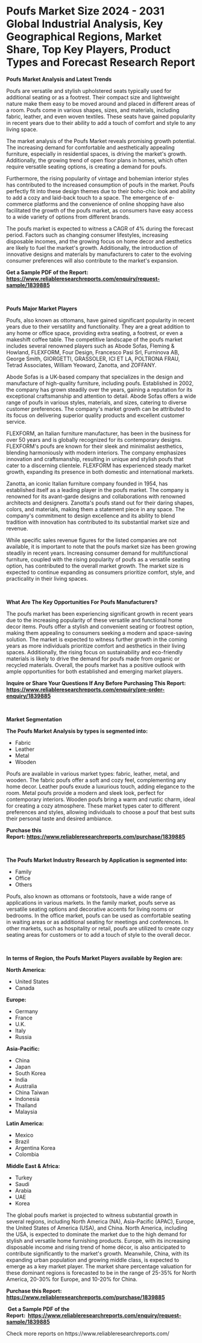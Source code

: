 <p><h1>Poufs Market Size 2024 - 2031 Global Industrial Analysis, Key Geographical Regions, Market Share, Top Key Players, Product Types and Forecast Research Report</h1></p><p><strong>Poufs Market Analysis and Latest Trends</strong></p>
<p><p>Poufs are versatile and stylish upholstered seats typically used for additional seating or as a footrest. Their compact size and lightweight nature make them easy to be moved around and placed in different areas of a room. Poufs come in various shapes, sizes, and materials, including fabric, leather, and even woven textiles. These seats have gained popularity in recent years due to their ability to add a touch of comfort and style to any living space.</p><p>The market analysis of the Poufs Market reveals promising growth potential. The increasing demand for comfortable and aesthetically appealing furniture, especially in residential spaces, is driving the market's growth. Additionally, the growing trend of open floor plans in homes, which often require versatile seating options, is creating a demand for poufs.</p><p>Furthermore, the rising popularity of vintage and bohemian interior styles has contributed to the increased consumption of poufs in the market. Poufs perfectly fit into these design themes due to their boho-chic look and ability to add a cozy and laid-back touch to a space. The emergence of e-commerce platforms and the convenience of online shopping have also facilitated the growth of the poufs market, as consumers have easy access to a wide variety of options from different brands.</p><p>The poufs market is expected to witness a CAGR of 4% during the forecast period. Factors such as changing consumer lifestyles, increasing disposable incomes, and the growing focus on home decor and aesthetics are likely to fuel the market's growth. Additionally, the introduction of innovative designs and materials by manufacturers to cater to the evolving consumer preferences will also contribute to the market's expansion.</p></p>
<p><strong>Get a Sample PDF of the Report:&nbsp; <a href="https://www.reliableresearchreports.com/enquiry/request-sample/1839885">https://www.reliableresearchreports.com/enquiry/request-sample/1839885</a></strong></p>
<p>&nbsp;</p>
<p><strong>Poufs Major Market Players</strong></p>
<p><p>Poufs, also known as ottomans, have gained significant popularity in recent years due to their versatility and functionality. They are a great addition to any home or office space, providing extra seating, a footrest, or even a makeshift coffee table. The competitive landscape of the poufs market includes several renowned players such as Abode Sofas, Fleming & Howland, FLEXFORM, Four Design, Francesco Pasi Srl, Furninova AB, George Smith, GIORGETTI, GRASSOLER, ICI ET LA, POLTRONA FRAU, Tetrad Associates, William Yeoward, Zanotta, and ZOFFANY.</p><p>Abode Sofas is a UK-based company that specializes in the design and manufacture of high-quality furniture, including poufs. Established in 2002, the company has grown steadily over the years, gaining a reputation for its exceptional craftsmanship and attention to detail. Abode Sofas offers a wide range of poufs in various styles, materials, and sizes, catering to diverse customer preferences. The company's market growth can be attributed to its focus on delivering superior quality products and excellent customer service.</p><p>FLEXFORM, an Italian furniture manufacturer, has been in the business for over 50 years and is globally recognized for its contemporary designs. FLEXFORM's poufs are known for their sleek and minimalist aesthetics, blending harmoniously with modern interiors. The company emphasizes innovation and craftsmanship, resulting in unique and stylish poufs that cater to a discerning clientele. FLEXFORM has experienced steady market growth, expanding its presence in both domestic and international markets.</p><p>Zanotta, an iconic Italian furniture company founded in 1954, has established itself as a leading player in the poufs market. The company is renowned for its avant-garde designs and collaborations with renowned architects and designers. Zanotta's poufs stand out for their daring shapes, colors, and materials, making them a statement piece in any space. The company's commitment to design excellence and its ability to blend tradition with innovation has contributed to its substantial market size and revenue.</p><p>While specific sales revenue figures for the listed companies are not available, it is important to note that the poufs market size has been growing steadily in recent years. Increasing consumer demand for multifunctional furniture, coupled with the rising popularity of poufs as a versatile seating option, has contributed to the overall market growth. The market size is expected to continue expanding as consumers prioritize comfort, style, and practicality in their living spaces.</p></p>
<p>&nbsp;</p>
<p><strong>What Are The Key Opportunities For Poufs Manufacturers?</strong></p>
<p><p>The poufs market has been experiencing significant growth in recent years due to the increasing popularity of these versatile and functional home decor items. Poufs offer a stylish and convenient seating or footrest option, making them appealing to consumers seeking a modern and space-saving solution. The market is expected to witness further growth in the coming years as more individuals prioritize comfort and aesthetics in their living spaces. Additionally, the rising focus on sustainability and eco-friendly materials is likely to drive the demand for poufs made from organic or recycled materials. Overall, the poufs market has a positive outlook with ample opportunities for both established and emerging market players.</p></p>
<p><strong>Inquire or Share Your Questions If Any Before Purchasing This Report: <a href="https://www.reliableresearchreports.com/enquiry/pre-order-enquiry/1839885">https://www.reliableresearchreports.com/enquiry/pre-order-enquiry/1839885</a></strong></p>
<p>&nbsp;</p>
<p><strong>Market Segmentation</strong></p>
<p><strong>The Poufs Market Analysis by types is segmented into:</strong></p>
<p><ul><li>Fabric</li><li>Leather</li><li>Metal</li><li>Wooden</li></ul></p>
<p><p>Poufs are available in various market types: fabric, leather, metal, and wooden. The fabric poufs offer a soft and cozy feel, complementing any home decor. Leather poufs exude a luxurious touch, adding elegance to the room. Metal poufs provide a modern and sleek look, perfect for contemporary interiors. Wooden poufs bring a warm and rustic charm, ideal for creating a cozy atmosphere. These market types cater to different preferences and styles, allowing individuals to choose a pouf that best suits their personal taste and desired ambiance.</p></p>
<p><strong>Purchase this Report:&nbsp;<a href="https://www.reliableresearchreports.com/purchase/1839885">https://www.reliableresearchreports.com/purchase/1839885</a></strong></p>
<p>&nbsp;</p>
<p><strong>The Poufs Market Industry Research by Application is segmented into:</strong></p>
<p><ul><li>Family</li><li>Office</li><li>Others</li></ul></p>
<p><p>Poufs, also known as ottomans or footstools, have a wide range of applications in various markets. In the family market, poufs serve as versatile seating options and decorative accents for living rooms or bedrooms. In the office market, poufs can be used as comfortable seating in waiting areas or as additional seating for meetings and conferences. In other markets, such as hospitality or retail, poufs are utilized to create cozy seating areas for customers or to add a touch of style to the overall decor.</p></p>
<p>&nbsp;</p>
<p><strong>In terms of Region, the Poufs Market Players available by Region are:</strong></p>
<p>
    <p> <strong> North America: </strong>
        <ul>
            <li>United States</li>
            <li>Canada</li>
        </ul>
        </p> 
    <p> <strong> Europe: </strong>
        <ul>
            <li>Germany</li>
            <li>France</li>
            <li>U.K.</li>
            <li>Italy</li>
            <li>Russia</li>
        </ul>
        </p> 
    <p> <strong> Asia-Pacific: </strong>
        <ul>
            <li>China</li>
            <li>Japan</li>
            <li>South Korea</li>
            <li>India</li>
            <li>Australia</li>
            <li>China Taiwan</li>
            <li>Indonesia</li>
            <li>Thailand</li>
            <li>Malaysia</li>
        </ul>
        </p> 
    <p> <strong> Latin America: </strong>
        <ul>
            <li>Mexico</li>
            <li>Brazil</li>
            <li>Argentina Korea</li>
            <li>Colombia</li>
        </ul>
        </p> 
    <p> <strong> Middle East & Africa: </strong>
        <ul>
            <li>Turkey</li>
            <li>Saudi</li>
            <li>Arabia</li>
            <li>UAE</li>
            <li>Korea</li>
        </ul>
    </p>
    </p>
<p><p>The global poufs market is projected to witness substantial growth in several regions, including North America (NA), Asia-Pacific (APAC), Europe, the United States of America (USA), and China. North America, including the USA, is expected to dominate the market due to the high demand for stylish and versatile home furnishing products. Europe, with its increasing disposable income and rising trend of home décor, is also anticipated to contribute significantly to the market's growth. Meanwhile, China, with its expanding urban population and growing middle class, is expected to emerge as a key market player. The market share percentage valuation for these dominant regions is forecasted to be in the range of 25-35% for North America, 20-30% for Europe, and 10-20% for China.</p></p>
<p><strong>Purchase this Report: <a href="https://www.reliableresearchreports.com/purchase/1839885">https://www.reliableresearchreports.com/purchase/1839885</a></strong></p>
<p>&nbsp;<strong>Get a Sample PDF of the Report:&nbsp;&nbsp;<a href="https://www.reliableresearchreports.com/enquiry/request-sample/1839885">https://www.reliableresearchreports.com/enquiry/request-sample/1839885</a></strong></p>
<p><strong></strong></p>
<p>Check more reports on https://www.reliableresearchreports.com/</p>